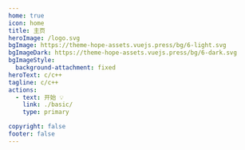 ```yaml
---
home: true
icon: home
title: 主页
heroImage: /logo.svg
bgImage: https://theme-hope-assets.vuejs.press/bg/6-light.svg
bgImageDark: https://theme-hope-assets.vuejs.press/bg/6-dark.svg
bgImageStyle:
  background-attachment: fixed
heroText: c/c++
tagline: c/c++
actions:
  - text: 开始 💡
    link: ./basic/
    type: primary

copyright: false
footer: false
---
```


